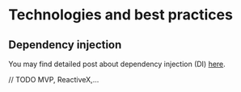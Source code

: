 # Technologies and best practices

## Dependency injection

You may find detailed post about dependency injection (DI) [here][1].

// TODO MVP, ReactiveX,...

[1]:  https://github.com/AckeeCZ/android-cookbook/blob/master/DependencyInjection.md
